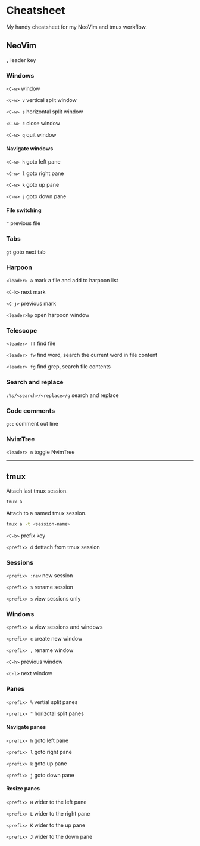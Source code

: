 # Cheatsheet

My handy cheatsheet for my NeoVim and tmux workflow.

## NeoVim

`,` leader key

### Windows

`<C-w>` window

`<C-w> v` vertical split window

`<C-w> s` horizontal split window

`<C-w> c` close window

`<C-w> q` quit window

#### Navigate windows

`<C-w> h` goto left pane

`<C-w> l` goto right pane

`<C-w> k` goto up pane

`<C-w> j` goto down pane

#### File switching

`^` previous file

### Tabs

`gt` goto next tab

### Harpoon

`<leader> a` mark a file and add to harpoon list

`<C-k>` next mark

`<C-j>` previous mark

`<leader>hp` open harpoon window 

### Telescope

`<leader> ff` find file

`<leader> fw` find word, search the current word in file content

`<leader> fg` find grep, search file contents


### Search and replace

`:%s/<search>/<replace>/g` search and replace


### Code comments

`gcc` comment out line


### NvimTree

`<leader> n` toggle NvimTree

---


## tmux

Attach last tmux session.

```sh
tmux a
```

Attach to a named tmux session.

```sh
tmux a -t <session-name>
```

`<C-b>` prefix key

`<prefix> d` dettach from tmux session


### Sessions

`<prefix> :new` new session

`<prefix> $` rename session

`<prefix> s` view sessions only
 

### Windows

`<prefix> w` view sessions and windows

`<prefix> c` create new window

`<prefix> ,` rename window

`<C-h>` previous window

`<C-l>` next window


### Panes

`<prefix> %` vertial split panes

`<prefix> "` horizotal split panes

#### Navigate panes

`<prefix> h` goto left pane

`<prefix> l` goto right pane

`<prefix> k` goto up pane

`<prefix> j` goto down pane

#### Resize panes

`<prefix> H` wider to the left pane

`<prefix> L` wider to the right pane

`<prefix> K` wider to the up pane

`<prefix> J` wider to the down pane

